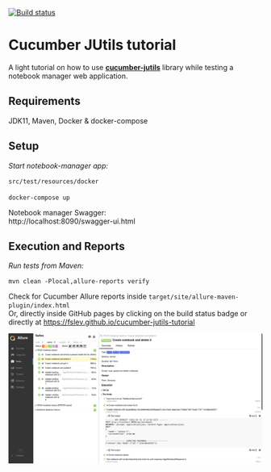 [![Build status](https://github.com/fslev/cucumber-jutils-tutorial/workflows/Java%20CI%20with%20Maven/badge.svg?branch=main)](https://fslev.github.io/cucumber-jutils-tutorial)

# Cucumber JUtils tutorial


A light tutorial on how to use [**cucumber-jutils**](https://github.com/fslev/cucumber-jutils) library  while testing a notebook manager web application.  

## Requirements
JDK11, Maven, Docker & docker-compose 

## Setup
_Start notebook-manager app:_
```shell
src/test/resources/docker

docker-compose up
```

Notebook manager Swagger:  
http://localhost:8090/swagger-ui.html  

## Execution and Reports

_Run tests from Maven:_
```shell
mvn clean -Plocal,allure-reports verify
```
Check for Cucumber Allure reports inside `target/site/allure-maven-plugin/index.html`  
Or, directly inside GitHub pages by clicking on the build status badge or directly at https://fslev.github.io/cucumber-jutils-tutorial
  
![img.png](reports/allure-reports.png)